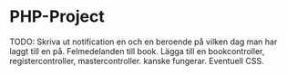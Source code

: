 # PHP-Project



TODO: Skriva ut notification en och en beroende på vilken dag man har laggt till en på.
      Felmedelanden till book.
      Lägga till en bookcontroller, registercontroller, mastercontroller. kanske fungerar.
      Eventuell CSS.
      

